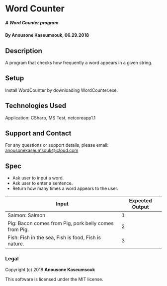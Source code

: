 # Word Counter

##### A Word Counter program.

#### By Anousone Kaseumsouk, 06.29.2018

## Description

A program that checks how frequently a word appears in a given string.


## Setup

Install WordCounter by downloading WordCounter.exe.

## Technologies Used

Application: CSharp, MS Test, netcoreapp1.1

## Support and Contact

For any questions or support details, please email:
anousonekaseumsouk@icloud.com

## Spec

* Ask user to input a word.
* Ask user to enter a sentence.
* Return how many times a word appears to the user.

| Input                               | Expected Output      |
| ----------------------------------- |--------------------- |
| Salmon: Salmon                      | 1                    |        
| Pig: Bacon comes from Pig, pork belly comes from Pig.| 2   |
| Fish: Fish in the sea, Fish is food, Fish is nature. | 3   |   


### Legal

Copyright (c) 2018 **Anousone Kaseumsouk**

This software is licensed under the MIT license.

